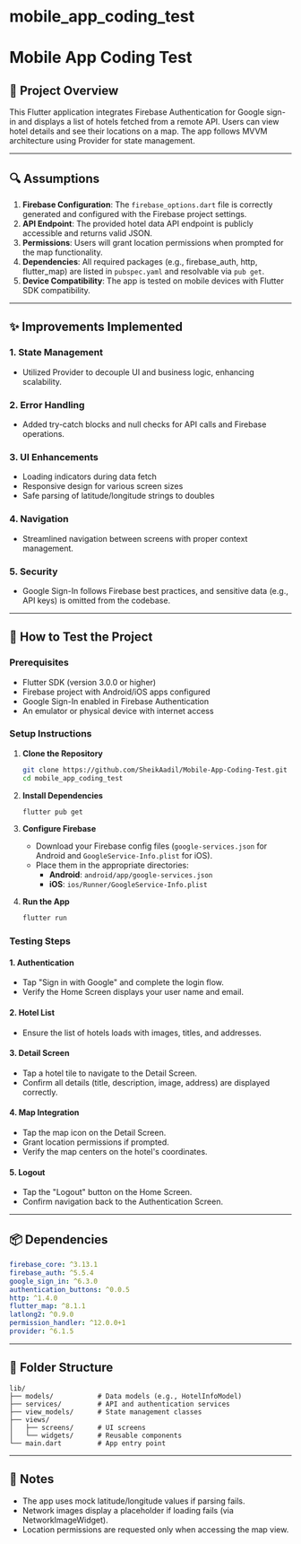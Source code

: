 # mobile_app_coding_test

# Mobile App Coding Test

## 📱 Project Overview

This Flutter application integrates Firebase Authentication for Google sign-in and displays a list of hotels fetched from a remote API. Users can view hotel details and see their locations on a map. The app follows MVVM architecture using Provider for state management.

---

## 🔍 Assumptions

1. **Firebase Configuration**: The `firebase_options.dart` file is correctly generated and configured with the Firebase project settings.
2. **API Endpoint**: The provided hotel data API endpoint is publicly accessible and returns valid JSON.
3. **Permissions**: Users will grant location permissions when prompted for the map functionality.
4. **Dependencies**: All required packages (e.g., firebase_auth, http, flutter_map) are listed in `pubspec.yaml` and resolvable via `pub get`.
5. **Device Compatibility**: The app is tested on mobile devices with Flutter SDK compatibility.

---

## ✨ Improvements Implemented

### 1. State Management

- Utilized Provider to decouple UI and business logic, enhancing scalability.

### 2. Error Handling

- Added try-catch blocks and null checks for API calls and Firebase operations.

### 3. UI Enhancements

- Loading indicators during data fetch
- Responsive design for various screen sizes
- Safe parsing of latitude/longitude strings to doubles

### 4. Navigation

- Streamlined navigation between screens with proper context management.

### 5. Security

- Google Sign-In follows Firebase best practices, and sensitive data (e.g., API keys) is omitted from the codebase.

---

## 🧪 How to Test the Project

### Prerequisites

- Flutter SDK (version 3.0.0 or higher)
- Firebase project with Android/iOS apps configured
- Google Sign-In enabled in Firebase Authentication
- An emulator or physical device with internet access

### Setup Instructions

1. **Clone the Repository**

   ```bash
   git clone https://github.com/SheikAadil/Mobile-App-Coding-Test.git
   cd mobile_app_coding_test
   ```

2. **Install Dependencies**

   ```bash
   flutter pub get
   ```

3. **Configure Firebase**

   - Download your Firebase config files (`google-services.json` for Android and `GoogleService-Info.plist` for iOS).
   - Place them in the appropriate directories:
     - **Android**: `android/app/google-services.json`
     - **iOS**: `ios/Runner/GoogleService-Info.plist`

4. **Run the App**
   ```bash
   flutter run
   ```

### Testing Steps

#### 1. Authentication

- Tap "Sign in with Google" and complete the login flow.
- Verify the Home Screen displays your user name and email.

#### 2. Hotel List

- Ensure the list of hotels loads with images, titles, and addresses.

#### 3. Detail Screen

- Tap a hotel tile to navigate to the Detail Screen.
- Confirm all details (title, description, image, address) are displayed correctly.

#### 4. Map Integration

- Tap the map icon on the Detail Screen.
- Grant location permissions if prompted.
- Verify the map centers on the hotel's coordinates.

#### 5. Logout

- Tap the "Logout" button on the Home Screen.
- Confirm navigation back to the Authentication Screen.

---

## 📦 Dependencies

```yaml
firebase_core: ^3.13.1
firebase_auth: ^5.5.4
google_sign_in: ^6.3.0
authentication_buttons: ^0.0.5
http: ^1.4.0
flutter_map: ^8.1.1
latlong2: ^0.9.0
permission_handler: ^12.0.0+1
provider: ^6.1.5
```

---

## 📁 Folder Structure

```
lib/
├── models/           # Data models (e.g., HotelInfoModel)
├── services/         # API and authentication services
├── view_models/      # State management classes
├── views/
│   ├── screens/      # UI screens
│   └── widgets/      # Reusable components
└── main.dart         # App entry point
```

---

## 📝 Notes

- The app uses mock latitude/longitude values if parsing fails.
- Network images display a placeholder if loading fails (via NetworkImageWidget).
- Location permissions are requested only when accessing the map view.
